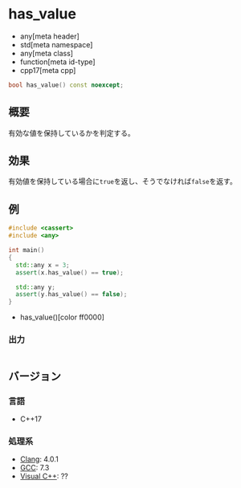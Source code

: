 # has_value
* any[meta header]
* std[meta namespace]
* any[meta class]
* function[meta id-type]
* cpp17[meta cpp]

```cpp
bool has_value() const noexcept;
```

## 概要
有効な値を保持しているかを判定する。


## 効果
有効値を保持している場合に`true`を返し、そうでなければ`false`を返す。


## 例
```cpp example
#include <cassert>
#include <any>

int main()
{
  std::any x = 3;
  assert(x.has_value() == true);

  std::any y;
  assert(y.has_value() == false);
}
```
* has_value()[color ff0000]

### 出力
```
```

## バージョン
### 言語
- C++17

### 処理系
- [Clang](/implementation.md#clang): 4.0.1
- [GCC](/implementation.md#gcc): 7.3
- [Visual C++](/implementation.md#visual_cpp): ??
